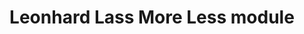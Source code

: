---
title: Leonhard Lass  More Less module

visible: false
onpage_menu: false
body_classes: title-left title-h1h2

content:
    items: '@self.modular'
    order:
        by: default
        dir: asc
        
            
           
---